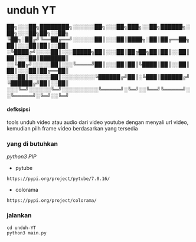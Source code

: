 # unduh YT


██╗░░░██╗████████╗░░░░░░██╗░░░██╗███╗░░██╗██████╗░██╗░░░██╗██╗░░██╗
╚██╗░██╔╝╚══██╔══╝░░░░░░██║░░░██║████╗░██║██╔══██╗██║░░░██║██║░░██║
░╚████╔╝░░░░██║░░░█████╗██║░░░██║██╔██╗██║██║░░██║██║░░░██║███████║
░░╚██╔╝░░░░░██║░░░╚════╝██║░░░██║██║╚████║██║░░██║██║░░░██║██╔══██║
░░░██║░░░░░░██║░░░░░░░░░╚██████╔╝██║░╚███║██████╔╝╚██████╔╝██║░░██║
░░░╚═╝░░░░░░╚═╝░░░░░░░░░░╚═════╝░╚═╝░░╚══╝╚═════╝░░╚═════╝░╚═╝░░╚═╝

#### defksipsi
tools unduh video atau audio dari video youtube dengan menyali url video,
kemudian pilh frame video berdasarkan yang tersedia
### yang di butuhkan
*python3*
*PIP*
-  pytube
```
https://pypi.org/project/pytube/7.0.16/
```
-  colorama
```
https://pypi.org/project/colorama/
```
### jalankan
```
cd unduh-YT
python3 main.py
```
